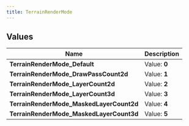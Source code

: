 ```yaml
---
title: TerrainRenderMode
---
```


## Values

| Name | Description |
| ---- | ----------- |
| **TerrainRenderMode\_Default** | Value: **0** |
| **TerrainRenderMode\_DrawPassCount2d** | Value: **1** |
| **TerrainRenderMode\_LayerCount2d** | Value: **2** |
| **TerrainRenderMode\_LayerCount3d** | Value: **3** |
| **TerrainRenderMode\_MaskedLayerCount2d** | Value: **4** |
| **TerrainRenderMode\_MaskedLayerCount3d** | Value: **5** |

